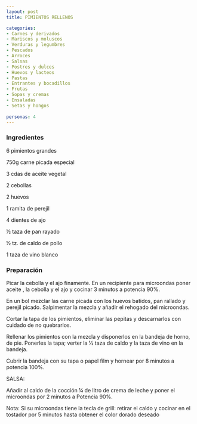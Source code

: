 ```yaml
---
layout: post
title: PIMIENTOS RELLENOS

categories:
- Carnes y derivados
- Mariscos y moluscos
- Verduras y legumbres
- Pescados
- Arroces
- Salsas
- Postres y dulces
- Huevos y lacteos
- Pastas
- Entrantes y bocadillos
- Frutas
- Sopas y cremas
- Ensaladas
- Setas y hongos
 
personas: 4 
---
```

<h3>Ingredientes</h3>
6 pimientos grandes

750g carne picada especial

3 cdas de aceite vegetal

2 cebollas

2 huevos

1 ramita de perejil

4 dientes de ajo

&frac12; taza de pan rayado

&frac12; tz. de caldo de pollo

1 taza de vino blanco

<h3>Preparación</h3>
Picar la cebolla y el ajo finamente. En un recipiente para microondas poner aceite , la cebolla y el ajo y cocinar 3 minutos a potencia 90%.

En un bol mezclar las carne picada con los huevos batidos, pan rallado y perejil picado. Salpimentar la mezcla y añadir el rehogado del microondas.

Cortar la tapa de los pimientos, eliminar las pepitas y descarnarlos con cuidado de no quebrarlos.

Rellenar los pimientos con la mezcla y disponerlos en la bandeja de horno, de pie. Ponerles la tapa; verter la &frac12; taza de caldo y la taza de vino en la bandeja.

Cubrir la bandeja con su tapa o papel film y hornear por 8 minutos a potencia 100%.

SALSA:

Añadir al caldo de la cocción &frac14; de litro de crema de leche y poner el microondas por 2 minutos a Potencia 90%.

Nota: Si su microondas tiene la tecla de grill: retirar el caldo y cocinar en el tostador por 5 minutos hasta obtener el color dorado deseado

